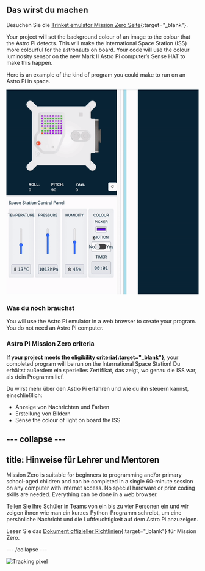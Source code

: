 ## Das wirst du machen

Besuchen Sie die [Trinket emulator Mission Zero Seite](https://trinket.io/mission-zero){:target="_blank"}.

Your project will set the background colour of an image to the colour that the Astro Pi detects. This will make the International Space Station (ISS) more colourful for the astronauts on board. Your code will use the colour luminosity sensor on the new Mark II Astro Pi computer’s Sense HAT to make this happen.

Here is an example of the kind of program you could make to run on an Astro Pi in space.

![The Sense HAT emulator running a sample program with a snake that's background colour changes to the colour sense.](images/finished.gif)

### Was du noch brauchst

You will use the Astro Pi emulator in a web browser to create your program. You do not need an Astro Pi computer.

### Astro Pi Mission Zero criteria

**If your project meets the [eligibility criteria](https://astro-pi.org/mission-zero/eligibility){:target="_blank"}**, your completed program will be run on the International Space Station! Du erhältst außerdem ein spezielles Zertifikat, das zeigt, wo genau die ISS war, als dein Programm lief.

Du wirst mehr über den Astro Pi erfahren und wie du ihn steuern kannst, einschließlich:
+ Anzeige von Nachrichten und Farben
+ Erstellung von Bildern
+ Sense the colour of light on board the ISS

--- collapse ---
---
title: Hinweise für Lehrer und Mentoren
---

Mission Zero is suitable for beginners to programming and/or primary school-aged children and can be completed in a single 60-minute session on any computer with internet access. No special hardware or prior coding skills are needed. Everything can be done in a web browser.

Teilen Sie Ihre Schüler in Teams von ein bis zu vier Personen ein und wir zeigen ihnen wie man ein kurzes Python-Programm schreibt, um eine persönliche Nachricht und die Luftfeuchtigkeit auf dem Astro Pi anzuzeigen.

Lesen Sie das [Dokument offizieller Richtlinien](https://astro-pi.org/media/mission-zero-guidelines/Astro_Pi_Mission_Zero_Guidelines_2021_22-de.pdf){:target="_blank"} für Mission Zero.

--- /collapse ---

![Tracking pixel](https://code.org/api/hour/begin_raspberrypi_astropi.png)
